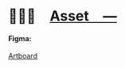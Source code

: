 # 👨🏻‍🎨 [Asset —]

#### Figma:

[Artboard](Artboard.fig)

[Asset —]: httpS://github.com/PlayForm/Asset
